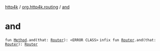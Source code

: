 [http4k](../index.md) / [org.http4k.routing](index.md) / [and](./and.md)

# and

`fun `[`Method`](../org.http4k.core/-method/index.md)`.and(that: `[`Router`](-router/index.md)`): <ERROR CLASS>`
`infix fun `[`Router`](-router/index.md)`.and(that: `[`Router`](-router/index.md)`): `[`Router`](-router/index.md)